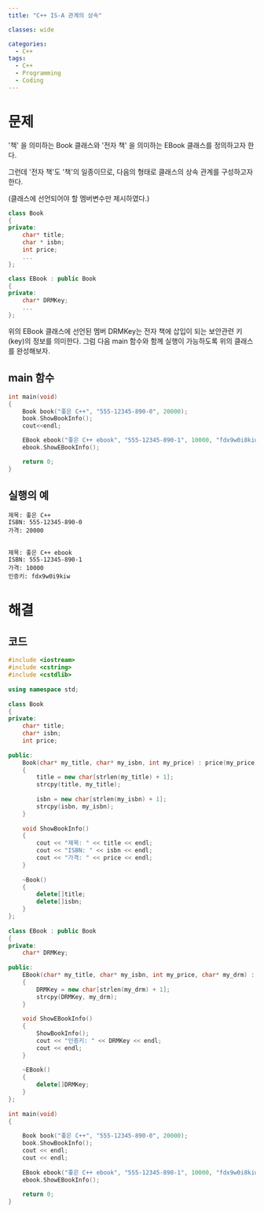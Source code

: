 ```yaml
---
title: "C++ IS-A 관계의 상속"

classes: wide

categories:
  - C++
tags:
  - C++
  - Programming
  - Coding
---
```


# 문제

'책' 을 의미하는 Book 클래스와 '전자 책' 을 의미하는 EBook 클래스를 정의하고자 한다.

그런데 '전자 책'도 '책'의 일종이므로, 다음의 형태로 클래스의 상속 관계를 구성하고자 한다.

(클래스에 선언되어야 할 멤버변수만 제시하였다.)

```cpp
class Book
{
private:
    char* title;
    char * isbn;
    int price;
    ...
};

class EBook : public Book
{
private:    
    char* DRMKey;
    ...
};
```

위의 EBook 클래스에 선언된 멤버 DRMKey는 전자 책에 삽입이 되는 보안관련 키(key)의 정보를 의미한다. 그럼 다음 main 함수와 함께 실행이 가능하도록 위의 클래스를 완성해보자.

## main 함수

```cpp
int main(void)
{
    Book book("좋은 C++", "555-12345-890-0", 20000);
    book.ShowBookInfo();
    cout<<endl;

    EBook ebook("좋은 C++ ebook", "555-12345-890-1", 10000, "fdx9w0i8kiw");
    ebook.ShowEBookInfo();

    return 0;
}
```

## 실행의 예

```shell
제목: 좋은 C++
ISBN: 555-12345-890-0
가격: 20000


제목: 좋은 C++ ebook
ISBN: 555-12345-890-1
가격: 10000
인증키: fdx9w0i9kiw
```

# 해결

## 코드

```cpp
#include <iostream>
#include <cstring>
#include <cstdlib>
 
using namespace std;
 
class Book
{
private:
    char* title;
    char* isbn;
    int price;
 
public:
    Book(char* my_title, char* my_isbn, int my_price) : price(my_price)
    {
        title = new char[strlen(my_title) + 1];
        strcpy(title, my_title);
 
        isbn = new char[strlen(my_isbn) + 1];
        strcpy(isbn, my_isbn);
    }
 
    void ShowBookInfo()
    {
        cout << "제목: " << title << endl;
        cout << "ISBN: " << isbn << endl;
        cout << "가격: " << price << endl;
    }
 
    ~Book()
    {
        delete[]title;
        delete[]isbn;
    }
};
 
class EBook : public Book
{
private:
    char* DRMKey;
    
public:
    EBook(char* my_title, char* my_isbn, int my_price, char* my_drm) : Book(my_title, my_isbn, my_price)
    {
        DRMKey = new char[strlen(my_drm) + 1];
        strcpy(DRMKey, my_drm);
    }
 
    void ShowEBookInfo()
    {
        ShowBookInfo();
        cout << "인증키: " << DRMKey << endl;
        cout << endl;
    }
 
    ~EBook()
    {
        delete[]DRMKey;
    }
};
 
int main(void)
{
 
    Book book("좋은 C++", "555-12345-890-0", 20000);
    book.ShowBookInfo();
    cout << endl;
    cout << endl;
 
    EBook ebook("좋은 C++ ebook", "555-12345-890-1", 10000, "fdx9w0i8kiw");
    ebook.ShowEBookInfo();
 
    return 0;
}
```